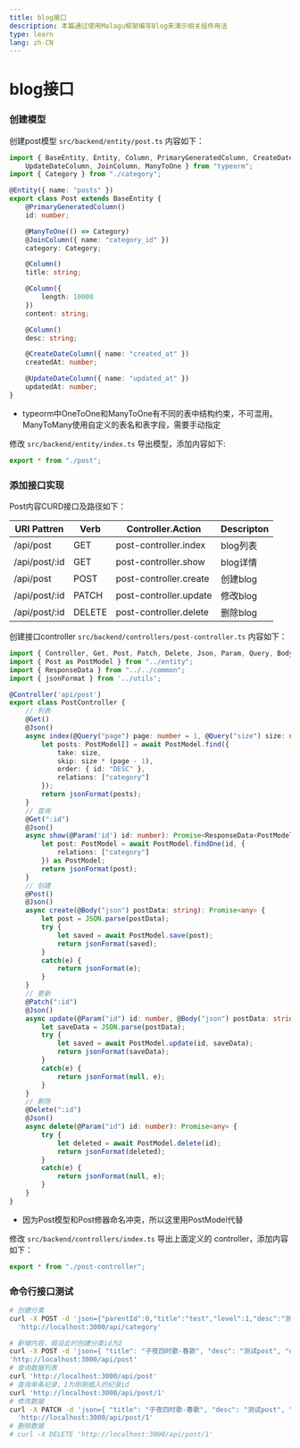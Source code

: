 ```yaml
---
title: blog接口
description: 本篇通过使用Malagu框架编写Blog来演示相关组件用法
type: learn
lang: zh-CN
---
```

# blog接口

### 创建模型

创建post模型 `src/backend/entity/post.ts` 内容如下：

```ts
import { BaseEntity, Entity, Column, PrimaryGeneratedColumn, CreateDateColumn,
    UpdateDateColumn, JoinColumn, ManyToOne } from "typeorm";
import { Category } from "./category";

@Entity({ name: "posts" })
export class Post extends BaseEntity {
    @PrimaryGeneratedColumn()
    id: number;

    @ManyToOne(() => Category)
    @JoinColumn({ name: "category_id" })
    category: Category;

    @Column()
    title: string;

    @Column({
        length: 10000
    })
    content: string;

    @Column()
    desc: string;

    @CreateDateColumn({ name: "created_at" })
    createdAt: number;

    @UpdateDateColumn({ name: "updated_at" })
    updatedAt: number;
}
```

* typeorm中OneToOne和ManyToOne有不同的表中结构约束，不可混用。ManyToMany使用自定义的表名和表字段，需要手动指定

修改 `src/backend/entity/index.ts` 导出模型，添加内容如下:

```ts
export * from "./post";
```

### 添加接口实现

Post内容CURD接口及路径如下：

| URI Pattren   | Verb   | Controller.Action      | Descripton |
| ----          | ----   | ----                   | ----       |
| /api/post     | GET    | post-controller.index  | blog列表   |
| /api/post/:id | GET    | post-controller.show   | blog详情   |
| /api/post     | POST   | post-controller.create | 创建blog   |
| /api/post/:id | PATCH  | post-controller.update | 修改blog   |
| /api/post/:id | DELETE | post-controller.delete | 删除blog   |

创建接口controller `src/backend/controllers/post-controller.ts` 内容如下：

```ts
import { Controller, Get, Post, Patch, Delete, Json, Param, Query, Body } from "@malagu/mvc/lib/node";
import { Post as PostModel } from "../entity";
import { ResponseData } from "../../common";
import { jsonFormat } from '../utils';

@Controller('api/post')
export class PostController {
    // 列表
    @Get()
    @Json()
    async index(@Query("page") page: number = 1, @Query("size") size: number = 20): Promise<ResponseData<PostModel[]>> {
        let posts: PostModel[] = await PostModel.find({
            take: size,
            skip: size * (page - 1),
            order: { id: "DESC" },
            relations: ["category"]
        });
        return jsonFormat(posts);
    }
    // 查询
    @Get(":id")
    @Json()
    async show(@Param('id') id: number): Promise<ResponseData<PostModel>> {
        let post: PostModel = await PostModel.findOne(id, {
            relations: ["category"]
        }) as PostModel;
        return jsonFormat(post);
    }
    // 创建
    @Post()
    @Json()
    async create(@Body("json") postData: string): Promise<any> {
        let post = JSON.parse(postData);
        try {
            let saved = await PostModel.save(post);
            return jsonFormat(saved);
        }
        catch(e) {
            return jsonFormat(e);
        }
    }
    // 更新
    @Patch(":id")
    @Json()
    async update(@Param("id") id: number, @Body("json") postData: string): Promise<any> {
        let saveData = JSON.parse(postData);
        try {
            let saved = await PostModel.update(id, saveData);
            return jsonFormat(saveData);
        }
        catch(e) {
            return jsonFormat(null, e);
        }
    }
    // 删除
    @Delete(":id")
    @Json()
    async delete(@Param("id") id: number): Promise<any> {
        try {
            let deleted = await PostModel.delete(id);
            return jsonFormat(deleted);
        }
        catch(e) {
            return jsonFormat(null, e);
        }
    }
}
```
* 因为Post模型和Post修器命名冲突，所以这里用PostModel代替

修改 `src/backend/controllers/index.ts` 导出上面定义的 controller，添加内容如下：

```ts
export * from "./post-controller";
```

### 命令行接口测试

```bash
# 创建分类
curl -X POST -d 'json={"parentId":0,"title":"test","level":1,"desc":"测试分类"}' \
  'http://localhost:3000/api/category'

# 新增内容，假设此时创建分类id为2
curl -X POST -d 'json={ "title": "子夜四时歌-春歌", "desc": "测试post", "content": "兰叶始满地。梅花已落枝。持此可怜意。摘以寄心知。", "category": { "id": 2 } }' \
'http://localhost:3000/api/post'
# 查询数据列表
curl 'http://localhost:3000/api/post'
# 查询单条纪录，1为刚刚插入的纪录id
curl 'http://localhost:3000/api/post/1'
# 修改数据
curl -X PATCH -d 'json={ "title": "子夜四时歌-春歌", "desc": "测试post", "content": "兰叶始满地。梅花已落枝。持此可怜意。摘以寄心知。--萧衍", "category": { "id": 2 } }' \
  'http://localhost:3000/api/post/1'
# 删除数据
# curl -X DELETE 'http://localhost:3000/api/post/1'
```
